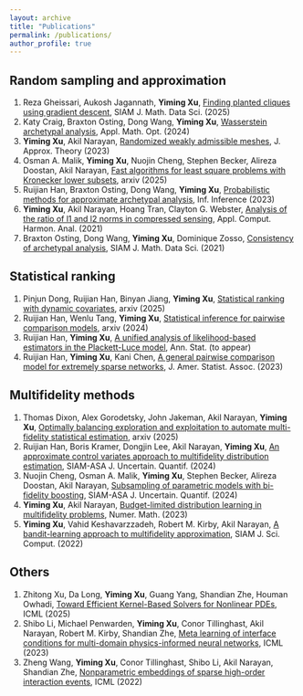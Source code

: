 ```yaml
---
layout: archive
title: "Publications"
permalink: /publications/
author_profile: true
---
```




## Random sampling and approximation
1. Reza Gheissari, Aukosh Jagannath, <strong>Yiming Xu</strong>, [Finding planted cliques using gradient descent](https://epubs.siam.org/doi/abs/10.1137/24M1680489), SIAM J. Math. Data Sci. (2025)
2. Katy Craig, Braxton Osting, Dong Wang, <strong>Yiming Xu</strong>, [Wasserstein archetypal analysis](https://arxiv.org/abs/2210.14298), Appl. Math. Opt. (2024)
3. <strong>Yiming Xu</strong>, Akil Narayan, [Randomized weakly admissible meshes](https://www.sciencedirect.com/science/article/abs/pii/S0021904522001071), J. Approx. Theory (2023)
4. Osman A. Malik, <strong>Yiming Xu</strong>, Nuojin Cheng, Stephen Becker, Alireza Doostan, Akil Narayan, [Fast algorithms for least square problems with Kronecker lower subsets](https://arxiv.org/abs/2209.05662), arxiv (2025)
5. Ruijian Han, Braxton Osting, Dong Wang, <strong>Yiming Xu</strong>, [Probabilistic methods for approximate archetypal analysis](https://academic.oup.com/imaiai/article/12/1/466/6576183), Inf. Inference (2023)
6. <strong>Yiming Xu</strong>, Akil Narayan, Hoang Tran, Clayton G. Webster, [Analysis of the ratio of l1 and l2 norms in compressed sensing](https://www.sciencedirect.com/science/article/abs/pii/S1063520321000567), Appl. Comput. Harmon. Anal. (2021)
7. Braxton Osting, Dong Wang, <strong>Yiming Xu</strong>, Dominique Zosso, [Consistency of archetypal analysis](https://epubs.siam.org/doi/abs/10.1137/20M1331792), SIAM J. Math. Data Sci. (2021)



## Statistical ranking

1. Pinjun Dong, Ruijian Han, Binyan Jiang, <strong>Yiming Xu</strong>, [Statistical ranking with dynamic covariates](https://arxiv.org/abs/2406.16507), arxiv (2025)
2. Ruijian Han, Wenlu Tang, <strong>Yiming Xu</strong>, [Statistical inference for pairwise comparison models](https://arxiv.org/abs/2401.08463), arxiv (2024)
3. Ruijian Han, <strong>Yiming Xu</strong>, [A unified analysis of likelihood-based estimators in the Plackett-Luce model](https://arxiv.org/abs/2306.02821), Ann. Stat. (to appear) 
4. Ruijian Han, <strong>Yiming Xu</strong>, Kani Chen, [A general pairwise comparison model for extremely sparse networks](https://www.tandfonline.com/doi/abs/10.1080/01621459.2022.2053137?journalCode=uasa20), J. Amer. Statist. Assoc. (2023)



## Multifidelity methods

1. Thomas Dixon, Alex Gorodetsky, John Jakeman, Akil Narayan, <strong>Yiming Xu</strong>, [Optimally balancing exploration and exploitation to automate multi-fidelity statistical estimation](https://arxiv.org/abs/2505.09828), arxiv (2025)
2. Ruijian Han, Boris Kramer, Dongjin Lee, Akil Narayan, <strong>Yiming Xu</strong>, [An approximate control variates approach to multifidelity distribution estimation](https://epubs.siam.org/doi/abs/10.1137/23M1584307?journalCode=sjuqa3), SIAM-ASA J. Uncertain. Quantif. (2024)
3. Nuojin Cheng, Osman A. Malik, <strong>Yiming Xu</strong>, Stephen Becker, Alireza Doostan, Akil Narayan, [Subsampling of parametric models with bi-fidelity boosting](https://epubs.siam.org/doi/abs/10.1137/22M1524989?journalCode=sjuqa3), SIAM-ASA J. Uncertain. Quantif. (2024)
4. <strong>Yiming Xu</strong>, Akil Narayan, [Budget-limited distribution learning in multifidelity problems](https://link.springer.com/article/10.1007/s00211-022-01337-5), Numer. Math. (2023)
5. <strong>Yiming Xu</strong>, Vahid Keshavarzzadeh, Robert M. Kirby, Akil Narayan, [A bandit-learning approach to multifidelity approximation](https://epubs.siam.org/doi/abs/10.1137/21M1408312?journalCode=sjoce3), SIAM J. Sci. Comput. (2022)


## Others

1. Zhitong Xu, Da Long, <strong>Yiming Xu</strong>, Guang Yang, Shandian Zhe, Houman Owhadi, [Toward Efficient Kernel-Based Solvers for Nonlinear PDEs](https://arxiv.org/abs/2410.11165v1), ICML (2025)
2. Shibo Li, Michael Penwarden, <strong>Yiming Xu</strong>, Conor Tillinghast, Akil Narayan, Robert M. Kirby, Shandian Zhe, [Meta learning of interface conditions for multi-domain physics-informed neural networks](https://openreview.net/pdf?id=e694Xvz6Q6), ICML (2023)
3. Zheng Wang, <strong>Yiming Xu</strong>, Conor Tillinghast, Shibo Li, Akil Narayan, Shandian Zhe, [Nonparametric embeddings of sparse high-order interaction events](https://proceedings.mlr.press/v162/wang22ah.html), ICML (2022)

